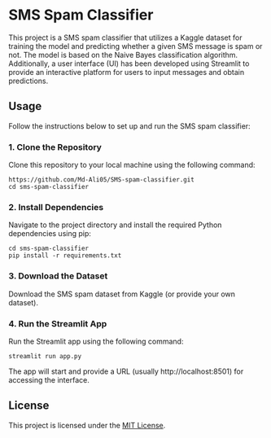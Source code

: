 # SMS Spam Classifier

This project is a SMS spam classifier that utilizes a Kaggle dataset for training the model and predicting whether a given SMS message is spam or not. The model is based on the Naive Bayes classification algorithm. Additionally, a user interface (UI) has been developed using Streamlit to provide an interactive platform for users to input messages and obtain predictions.

## Usage

Follow the instructions below to set up and run the SMS spam classifier:

### 1. Clone the Repository

Clone this repository to your local machine using the following command:

```
https://github.com/Md-Ali05/SMS-spam-classifier.git
cd sms-spam-classifier
```

### 2. Install Dependencies

Navigate to the project directory and install the required Python dependencies using pip:

```
cd sms-spam-classifier
pip install -r requirements.txt
```

### 3. Download the Dataset

Download the SMS spam dataset from Kaggle (or provide your own dataset).

### 4. Run the Streamlit App

Run the Streamlit app using the following command:

```
streamlit run app.py
```

The app will start and provide a URL (usually http://localhost:8501) for accessing the interface.


## License

This project is licensed under the [MIT License](LICENSE).
